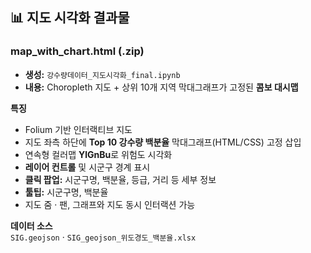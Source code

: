 ## 📊 지도 시각화 결과물

### map_with_chart.html (.zip)
- **생성:** `강수량데이터_지도시각화_final.ipynb`  
- **내용:** Choropleth 지도 + 상위 10개 지역 막대그래프가 고정된 **콤보 대시맵**  

**특징**  
- Folium 기반 인터랙티브 지도  
- 지도 좌측 하단에 **Top 10 강수량 백분율** 막대그래프(HTML/CSS) 고정 삽입  
- 연속형 컬러맵 **YlGnBu**로 위험도 시각화  
- **레이어 컨트롤** 및 시군구 경계 표시  
- **클릭 팝업:** 시군구명, 백분율, 등급, 거리 등 세부 정보  
- **툴팁:** 시군구명, 백분율  
- 지도 줌 · 팬, 그래프와 지도 동시 인터랙션 가능  

**데이터 소스**  
`SIG.geojson` · `SIG_geojson_위도경도_백분율.xlsx`  
